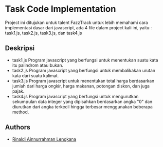
# Task Code Implementation

Project ini ditujukan untuk talent FazzTrack untuk lebih memahami cara implementasi dasar dari javascript, ada 4 file dalam project kali ini, yaitu : task1.js, task2.js, task3.js, dan task4.js


## Deskripsi
 - task1.js
Program javascript yang berfungsi untuk menentukan suatu kata itu palindrom atau bukan.
 - task2.js
Program javascript yang berfungsi untuk membalikakan urutan kata dari suatu kalimat.
 - task3.js
Program javascript untuk menentukan total harga berdasarkan jumlah dari harga ongkir, harga makanan, potongan diskon, dan juga pajak.
- task4.js
Program javascript yang berfungsi untuk mengurutkan sekumpulan data integer yang dipisahkan berdasarkan angka "0" dan diurutkan dari angka terkecil hingga terbesar menggunakan beberapa method.



## Authors

- [Rinaldi Ainnurrahman Lengkana](https://github.com/rinaldial11)

